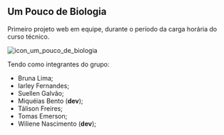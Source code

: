 ## Um Pouco de Biologia
 Primeiro projeto web em equipe, durante o período da carga horária do curso técnico.

![icon_um_pouco_de_biologia](https://github.com/MiqueiasBento/Um-pouco-de-biologia/assets/121648472/5e738990-2c87-4460-b113-a6635e32c376)

Tendo como integrantes do grupo:
* Bruna Lima;
* Iarley Fernandes;
* Suellen Galvão;
* Miquéias Bento (**dev**);
* Tálison Freires;
* Tomas Emerson;
* Wiliene Nascimento (**dev**);

